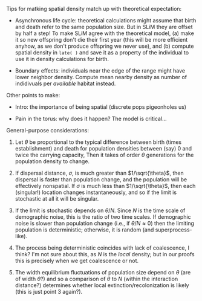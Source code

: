 Tips for matking spatial density match up with theoretical expectation:

- Asynchronous life cycle: theoretical calculations might assume that birth and death
    refer to the same population size. But in SLiM they are offset by half a step!
    To make SLiM agree with the theoretical model,
    (a) make it so new offspring don't die their first year (this will be more efficient anyhow, as we don't produce offspring we never use), and
    (b) compute spatial density in `late( )` and save it as a property of the individual to use it in density calculations for birth.

- Boundary effects: individuals near the edge of the range might have lower neighbor density.
    Compute mean nearby density as number of indidivuals per *available* habitat instead.

Other points to make:

- Intro: the importance of being spatial (discrete pops pigeonholes us)

- Pain in the torus: why does it happen? The model is critical...


General-purpose considerations:

1. Let $\theta$ be proportional to the typical difference between
    birth (times establishment) and death
    for population densities between (say) 0 and twice the carrying capacity,
    Then it takes of order $\theta$ generations for the population density to change.

2. If dispersal distance, $\sigma$, is much greater than $1/\sqrt{\theta}$,
    then dispersal is faster than population change,
    and the population will be effectively nonspatial.
    If $\sigma$ is much less than $1/\sqrt{\theta}$,
    then each (singular!) location changes instantaneously,
    and so if the limit is stochastic at all it will be singular.

3. If the limit is stochastic depends on $\theta / N$.
    Since $N$ is the time scale of demographic noise,
    this is the ratio of two time scales.
    If demographic noise is slower than population change
    (i.e., if $\theta/N \approx 0$)
    then the limiting population is deterministic;
    otherwise, it is random (and superprocess-like).

4. The process being deterministic
    coincides with lack of coalescence, I think?
    I'm not sure about this, as $N$ is the *local* density;
    but in our proofs this is precisely when we get coalescence or not.

5. The width equilibrium fluctuations of population size
    depend on $\theta$ (are of width $\theta$?) and so a comparison
    of $\theta$ to $N$ (within the interaction distance?)
    determines whether local extinction/recolonization is likely
    (this is just point 3 again?).
